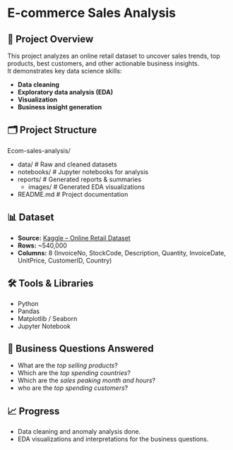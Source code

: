 # E-commerce Sales Analysis

## 📌 Project Overview
This project analyzes an online retail dataset to uncover sales trends, top products, best customers, and other actionable business insights.  
It demonstrates key data science skills:
- **Data cleaning**
- **Exploratory data analysis (EDA)**
- **Visualization**
- **Business insight generation**

## 🗂 Project Structure
Ecom-sales-analysis/
- data/ # Raw and cleaned datasets
- notebooks/ # Jupyter notebooks for analysis
- reports/ # Generated reports & summaries
  - images/ # Generated EDA visualizations
- README.md # Project documentation

## 📊 Dataset
- **Source:** [Kaggle – Online Retail Dataset](https://www.kaggle.com/datasets/vijayuv/onlineretail)
- **Rows:** ~540,000
- **Columns:** 8 (InvoiceNo, StockCode, Description, Quantity, InvoiceDate, UnitPrice, CustomerID, Country)

## 🛠 Tools & Libraries
- Python
- Pandas
- Matplotlib / Seaborn
- Jupyter Notebook

## 💼 Business Questions Answered
- What are the *top selling products*?
- Which are the *top spending countries*?
- Which are the *sales peaking month and hours*?
- who are the *top spending customers*?

## 📈 Progress
- Data cleaning and anomaly analysis done.
- EDA visualizations and interpretations for the business questions.
